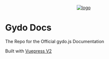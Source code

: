 <div align="center">
  <p>
    <a href="#"><img src="https://i.imgur.com/D0F1l8i.png" alt="logo"/></a>
  </p>
</div>

# Gydo Docs

The Repo for the Official gydo.js Documentation

Built with [Vuepress V2](https://v2.vuepress.vuejs.org/)